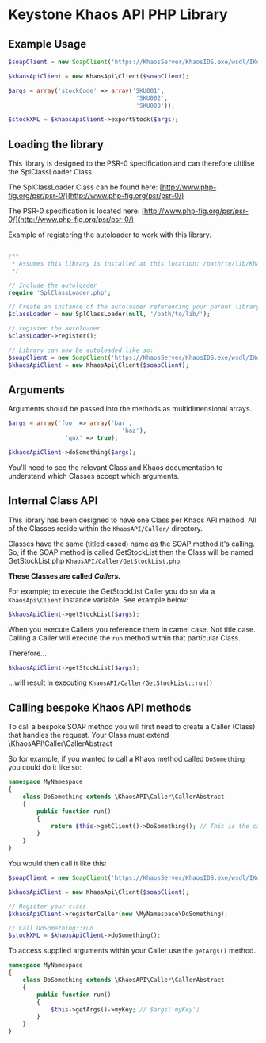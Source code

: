 Keystone Khaos API PHP Library
=========================

Example Usage
---------------
```php
$soapClient = new SoapClient('https://KhaosServer/KhaosIDS.exe/wsdl/IKosWeb');

$khaosApiClient = new KhaosApi\Client($soapClient);

$args = array('stockCode' => array('SKU001',
                                    'SKU002',
                                    'SKU003'));

$stockXML = $khaosApiClient->exportStock($args);
```

Loading the library
---------------

This library is designed to the PSR-0 specification and can therefore ultilise the SplClassLoader Class.

The SplClassLoader Class can be found here: [http://www.php-fig.org/psr/psr-0/](http://www.php-fig.org/psr/psr-0/)

The PSR-0 specification is located here: [http://www.php-fig.org/psr/psr-0/](http://www.php-fig.org/psr/psr-0/)

Example of registering the autoloader to work with this library.

```php

/**
 * Assumes this library is installed at this location: /path/to/lib/KhaosAPI/
 */

// Include the autoloader
require 'SplClassLoader.php';

// Create an instance of the autoloader referencing your parent library folder.
$classLoader = new SplClassLoader(null, '/path/to/lib/');

// register the autoloader.
$classLoader->register();

// Library can now be autoloaded like so:
$soapClient = new SoapClient('https://KhaosServer/KhaosIDS.exe/wsdl/IKosWeb');
$khaosApiClient = new KhaosApi\Client($soapClient);
```

Arguments
---------------
Arguments should be passed into the methods as multidimensional arrays.

```php
$args = array('foo' => array('bar',
                                'baz'),
                'qux' => true);

$khaosApiClient->doSomething($args);
```

You'll need to see the relevant Class and Khaos documentation to understand which Classes accept which arguments.

Internal Class API
---------------
This library has been designed to have one Class per Khaos API method. All of the Classes reside within the <code>KhaosAPI/Caller/</code> directory.

Classes have the same (titled cased) name as the SOAP method it's calling. So, if the SOAP method is called GetStockList then the Class will be named GetStockList.php <code>KhaosAPI/Caller/GetStockList.php</code>.

**These Classes are called** ***Callers.***

For example; to execute the GetStockList Caller you do so via a <code>KhaosApi\Client</code> instance variable. See example below:

```php
$khaosApiClient->getStockList($args);
```

When you execute Callers you reference them in camel case. Not title case. Calling a Caller will execute the <code>run</code> method within that particular Class.

Therefore...

```php
$khaosApiClient->getStockList($args);
```

...will result in executing <code>KhaosAPI/Caller/GetStockList::run()</code>


Calling bespoke Khaos API methods
---------------

To call a bespoke SOAP method you will first need to create a Caller (Class) that handles the request. Your Class must extend \KhaosAPI\Caller\CallerAbstract

So for example, if you wanted to call a Khaos method called <code>DoSomething</code> you could do it like so:

```php
namespace MyNamespace
{   
    class DoSomething extends \KhaosAPI\Caller\CallerAbstract
    {
        public function run()
        {   
            return $this->getClient()->DoSomething(); // This is the call to the endpoint
        }
    }
}
```

You would then call it like this:
```php
$soapClient = new SoapClient('https://KhaosServer/KhaosIDS.exe/wsdl/IKosWeb');

$khaosApiClient = new KhaosApi\Client($soapClient);

// Register your class
$khaosApiClient->registerCaller(new \MyNamespace\DoSomething);

// Call DoSomething::run
$stockXML = $khaosApiClient->doSomething();
```

To access supplied arguments within your Caller use the <code>getArgs()</code> method.

```php
namespace MyNamespace
{   
    class DoSomething extends \KhaosAPI\Caller\CallerAbstract
    {
        public function run()
        {   
            $this->getArgs()->myKey; // $args['myKey']
        }
    }
}
```
